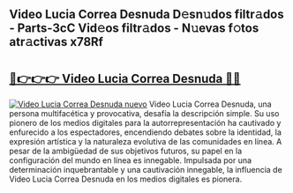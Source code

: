 ## Video Lucia Correa Desnuda D𝚎sn𝚞dos filtr𝚊dos - Parts-3cC Vid𝚎os filtr𝚊dos - N𝚞evas f𝚘tos atr𝚊ctivas x78Rf

# <h2><a href="http://mb4r1lq.tromn.icu/?c=Video+Lucia+Correa+Desnuda">🔗👉👉👉 Video Lucia Correa Desnuda 🔗🔗</a></h2>

[![Video Lucia Correa Desnuda nuevo](https://i.imgur.com/pEAQMta.gif)](http://mb4r1lq.tromn.icu/?c=Video+Lucia+Correa+Desnuda)
Video Lucia Correa Desnuda, una persona multifacética y provocativa, desafía la descripción simple. Su uso pionero de los medios digitales para la autorrepresentación ha cautivado y enfurecido a los espectadores, encendiendo debates sobre la identidad, la expresión artística y la naturaleza evolutiva de las comunidades en línea. A pesar de la ambigüedad de sus objetivos futuros, su papel en la configuración del mundo en línea es innegable. Impulsada por una determinación inquebrantable y una cautivación innegable, la influencia de Video Lucia Correa Desnuda en los medios digitales es pionera.
